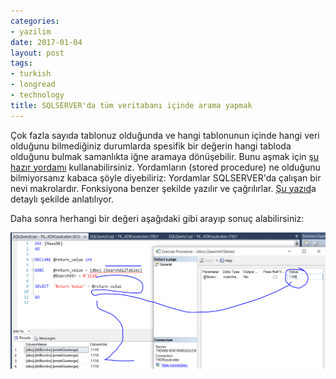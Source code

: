 ```yaml
---
categories:
- yazilim
date: 2017-01-04
layout: post
tags:
- turkish
- longread
- technology
title: SQLSERVER'da tüm veritabanı içinde arama yapmak
---
```


Çok fazla sayıda tablonuz olduğunda ve hangi tablonunun içinde hangi veri olduğunu bilmediğiniz durumlarda spesifik bir değerin hangi tabloda olduğunu bulmak samanlıkta iğne aramaya dönüşebilir. Bunu aşmak için [şu hazır yordamı](https://gist.github.com/suatatan/37a6cd2a808234c408c41654ccad344a) kullanabilirsiniz. Yordamların (stored procedure) ne olduğunu bilmiyorsanız kabaca şöyle diyebiliriz: Yordamlar SQLSERVER'da çalışan bir nevi makrolardır. Fonksiyona benzer şekilde yazılır ve çağrılırlar. [Şu yazıd](http://bidb.itu.edu.tr/seyirdefteri/blog/2013/09/06/sakl%C4%B1-yordamlar-\(stored-procedures\))a detaylı şekilde anlatılıyor.

Daha sonra herhangi bir değeri aşağıdaki gibi arayıp sonuç alabilirsiniz:

![](/images/searchall.png)
